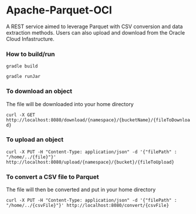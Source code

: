 # Apache-Parquet-OCI

A REST service aimed to leverage Parquet with CSV conversion and data extraction methods. Users can also upload and download from the Oracle Cloud Infastructure.

### How to build/run

`gradle build` 

`gradle runJar`

### To download an object
The file will be downloaded into your home directory

`curl -X GET http://localhost:8080/download/{namespace}/{bucketName}/{fileToDownload}`

### To upload an object
`curl -X PUT -H "Content-Type: application/json" -d '{"filePath" : "/home/../{file}"}' http://localhost:8080/upload/{namespace}/{bucket}/{fileToUpload}`

### To convert a CSV file to Parquet

The file will then be converted and put in your home directory

`curl -X PUT -H "Content-Type: application/json" -d '{"filePath" : "/home/../{csvFile}"}' http://localhost:8080/convert/{csvFile}`
